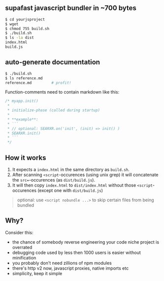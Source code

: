 ## supafast javascript bundler in ~700 bytes

```sh
$ cd yourjsproject
$ wget 
$ chmod 755 build.sh
$ ./build.sh
$ ls -la dist
index.html
build.js
```

## auto-generate documentation

```sh
$ ./build.sh
$ ls reference.md
reference.md         # profit!
```

Function-comments need to contain markdown like this:

```js 
/* myapp.init()
 *
 * initialize-phase (called during startup)
 *
 * **example**:
 * ```
 * // optional: SEARXR.on('init', (init) => init() )
 * SEARXR.init()
 * ```
 */
```

## How it works

1. It expects a `index.html` in the same directory as `build.sh`.<br>
1. After scanning `<script`-occurences (using unix grep) it will concatenate the `src=`-occurences (as `dist/build.js`).
1. It will then copy `index.html` to `dist/index.html` without those `<script`-occurences (except one with `dist/build.js`)

> optional: use `<script nobundle ...>` to skip certain files from being bundled

## Why?

Consider this:

* the chance of somebody reverse engineering your code niche project is overrated 
* debugging code used by less then 1000 users is easier without minification
* you probably don't need zillions of npm modules   
* there's http v2 now, javascript proxies, native imports etc
* simplicity, keep it simple
